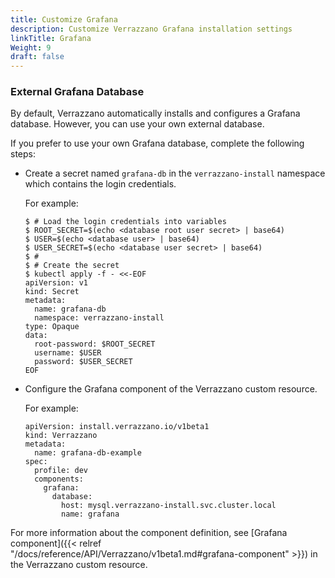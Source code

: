 ```yaml
---
title: Customize Grafana
description: Customize Verrazzano Grafana installation settings
linkTitle: Grafana
Weight: 9
draft: false
---
```



### External Grafana Database

By default, Verrazzano automatically installs and configures a Grafana database. However, you can use your own external database.

If you prefer to use your own Grafana database, complete the following steps:

* Create a secret named `grafana-db` in the `verrazzano-install` namespace which contains the login credentials.

  For example:

  ```
  $ # Load the login credentials into variables
  $ ROOT_SECRET=$(echo <database root user secret> | base64)
  $ USER=$(echo <database user> | base64)
  $ USER_SECRET=$(echo <database user secret> | base64)
  $ #
  $ # Create the secret
  $ kubectl apply -f - <<-EOF
  apiVersion: v1
  kind: Secret
  metadata:
    name: grafana-db
    namespace: verrazzano-install
  type: Opaque
  data:
    root-password: $ROOT_SECRET
    username: $USER
    password: $USER_SECRET
  EOF
  ```
* Configure the Grafana component of the Verrazzano custom resource.

  For example:

  ```
  apiVersion: install.verrazzano.io/v1beta1
  kind: Verrazzano
  metadata:
    name: grafana-db-example
  spec:
    profile: dev
    components:
      grafana:
        database:
          host: mysql.verrazzano-install.svc.cluster.local
          name: grafana
  ```

For more information about the component definition, see [Grafana component]({{< relref "/docs/reference/API/Verrazzano/v1beta1.md#grafana-component" >}}) in the Verrazzano custom resource.


